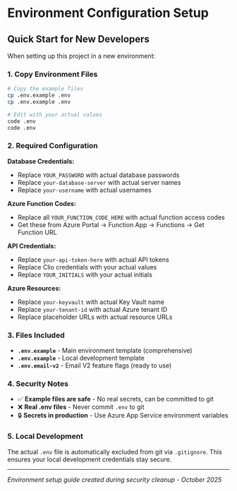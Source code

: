 # Environment Configuration Setup

## Quick Start for New Developers

When setting up this project in a new environment:

### 1. Copy Environment Files
```bash
# Copy the example files
cp .env.example .env
cp .env.example .env

# Edit with your actual values
code .env
code .env
```

### 2. Required Configuration

**Database Credentials:**
- Replace `YOUR_PASSWORD` with actual database passwords
- Replace `your-database-server` with actual server names
- Replace `your-username` with actual usernames

**Azure Function Codes:**
- Replace all `YOUR_FUNCTION_CODE_HERE` with actual function access codes
- Get these from Azure Portal → Function App → Functions → Get Function URL

**API Credentials:**
- Replace `your-api-token-here` with actual API tokens
- Replace Clio credentials with your actual values
- Replace `YOUR_INITIALS` with your actual initials

**Azure Resources:**
- Replace `your-keyvault` with actual Key Vault name
- Replace `your-tenant-id` with actual Azure tenant ID
- Replace placeholder URLs with actual resource URLs

### 3. Files Included

- **`.env.example`** - Main environment template (comprehensive)
- **`.env.example`** - Local development template
- **`.env.email-v2`** - Email V2 feature flags (ready to use)

### 4. Security Notes

- ✅ **Example files are safe** - No real secrets, can be committed to git
- ❌ **Real .env files** - Never commit `.env` to git
- 🔒 **Secrets in production** - Use Azure App Service environment variables

### 5. Local Development

The actual `.env` file is automatically excluded from git via `.gitignore`. This ensures your local development credentials stay secure.

---
*Environment setup guide created during security cleanup - October 2025*